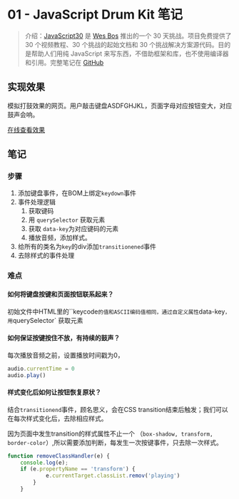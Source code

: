 # 01 - JavaScript Drum Kit  笔记

> 介绍：[JavaScript30](https://javascript30.com) 是 [Wes Bos](https://github.com/wesbos) 推出的一个 30 天挑战。项目免费提供了 30 个视频教程、30 个挑战的起始文档和 30 个挑战解决方案源代码。目的是帮助人们用纯 JavaScript 来写东西，不借助框架和库，也不使用编译器和引用。完整笔记在 [GitHub](https://github.com/jeffierw/JavaScript30)

## 实现效果

模拟打鼓效果的网页。用户敲击键盘ASDFGHJKL，页面字母对应按钮变大，对应鼓声会响。

[在线查看效果](https://jeffierw.github.io/JavaScript30/01%20-%20JavaScript%20Drum%20Kit/index-YepW.html)

## 笔记

### 步骤

1. 添加键盘事件，在BOM上绑定`keydown`事件
2. 事件处理逻辑
    1. 获取键码
    2. 用 `querySelector` 获取元素
    3. 获取 `data-key`为对应键码的元素
    4. 播放音频，添加样式。
3. 给所有的类名为`key`的div添加`transitionened`事件
4. 去除样式的事件处理

### 难点

#### 如何将键盘按键和页面按钮联系起来？

初始文件中HTML里的``keycode`的值和ASCII编码值相同，通过自定义属性`data-key`，用`querySelector` 获取元素

#### 如何保证按键按住不放，有持续的鼓声？

每次播放音频之前，设置播放时间戳为0，
```js
audio.currentTime = 0
audio.play()
```

#### 样式变化后如何让按钮恢复原状？

结合`transitionend`事件，顾名思义，会在CSS transition结束后触发；我们可以在每次样式变化后，去除相应样式。

因为页面中发生transition的样式属性不止一个 （`box-shadow, transform, border-color`）,所以需要添加判断，每发生一次按键事件，只去除一次样式。

```js
function removeClassHandler(e) {
    console.log(e);
    if (e.propertyName == 'transform') {
            e.currentTarget.classList.remov('playing')
        }
    }
```

